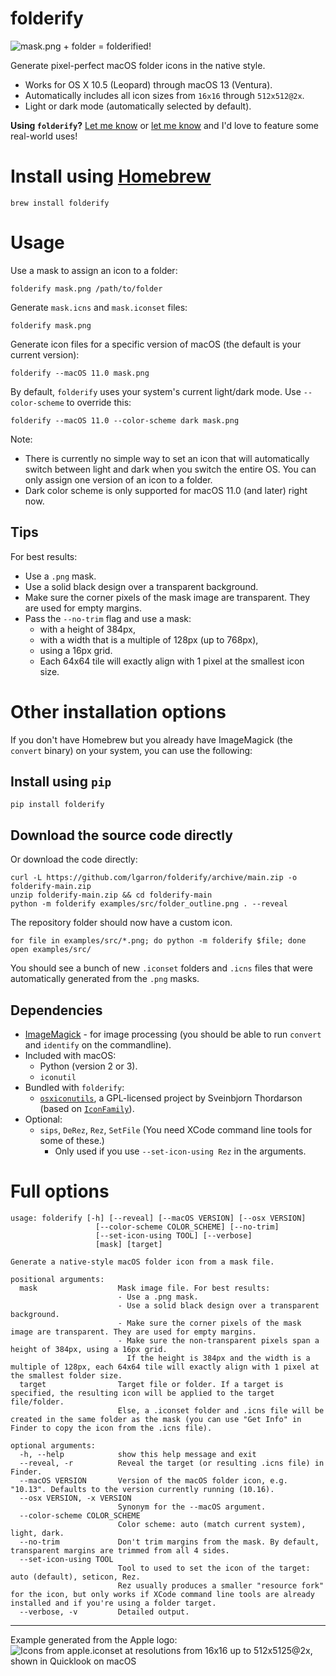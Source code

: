 # folderify

![mask.png + folder = folderified!](examples/png/explanation.png)

Generate pixel-perfect macOS folder icons in the native style.

- Works for OS X 10.5 (Leopard) through macOS 13 (Ventura).
- Automatically includes all icon sizes from `16x16` through `512x512@2x`.
- Light or dark mode (automatically selected by default).

**Using `folderify`?** [Let me know](https://mastodon.social/@lgarron) or [let me know](https://github.com/lgarron/folderify/issues/new) and I'd love to feature some real-world uses!

# Install using [Homebrew](https://formulae.brew.sh/formula/folderify)

```shell
brew install folderify
```

# Usage

Use a mask to assign an icon to a folder:

```shell
folderify mask.png /path/to/folder
```

Generate `mask.icns` and `mask.iconset` files:

```shell
folderify mask.png
```

Generate icon files for a specific version of macOS (the default is your current
version):

```shell
folderify --macOS 11.0 mask.png
```

By default, `folderify` uses your system's current light/dark mode. Use `--color-scheme` to override this:

```shell
folderify --macOS 11.0 --color-scheme dark mask.png
```

Note:

- There is currently no simple way to set an icon that will automatically switch between light and dark when you switch the entire OS. You can only assign one version of an icon to a folder.
- Dark color scheme is only supported for macOS 11.0 (and later) right now.

## Tips

For best results:

- Use a `.png` mask.
- Use a solid black design over a transparent background.
- Make sure the corner pixels of the mask image are transparent. They are used for empty margins.
- Pass the `--no-trim` flag and use a mask:
  - with a height of 384px,
  - with a width that is a multiple of 128px (up to 768px),
  - using a 16px grid.
  - Each 64x64 tile will exactly align with 1 pixel at the smallest icon size.

# Other installation options

If you don't have Homebrew but you already have ImageMagick (the `convert`
binary) on your system, you can use the following:

## Install using `pip`

```shell
pip install folderify
```

## Download the source code directly

Or download the code directly:

```shell
curl -L https://github.com/lgarron/folderify/archive/main.zip -o folderify-main.zip
unzip folderify-main.zip && cd folderify-main
python -m folderify examples/src/folder_outline.png . --reveal
```

The repository folder should now have a custom icon.

```shell
for file in examples/src/*.png; do python -m folderify $file; done
open examples/src/
```

You should see a bunch of new `.iconset` folders and `.icns` files that were automatically generated from the `.png` masks.

## Dependencies

- [ImageMagick](https://www.imagemagick.org/) - for image processing (you should be able to run <code>convert</code> and <code>identify</code> on the commandline).
- Included with macOS:
  - Python (version 2 or 3).
  - `iconutil`
- Bundled with `folderify`:
  - [`osxiconutils`](https://github.com/sveinbjornt/osxiconutils), a GPL-licensed project by Sveinbjorn Thordarson (based on [`IconFamily`](http://iconfamily.sourceforge.net/)).
- Optional:
  - `sips`, `DeRez`, `Rez`, `SetFile` (You need XCode command line tools for some of these.)
    - Only used if you use `--set-icon-using Rez` in the arguments.

# Full options

```
usage: folderify [-h] [--reveal] [--macOS VERSION] [--osx VERSION]
                   [--color-scheme COLOR_SCHEME] [--no-trim]
                   [--set-icon-using TOOL] [--verbose]
                   [mask] [target]

Generate a native-style macOS folder icon from a mask file.

positional arguments:
  mask                  Mask image file. For best results:
                        - Use a .png mask.
                        - Use a solid black design over a transparent background.
                        - Make sure the corner pixels of the mask image are transparent. They are used for empty margins.
                        - Make sure the non-transparent pixels span a height of 384px, using a 16px grid.
                          If the height is 384px and the width is a multiple of 128px, each 64x64 tile will exactly align with 1 pixel at the smallest folder size.
  target                Target file or folder. If a target is specified, the resulting icon will be applied to the target file/folder.
                        Else, a .iconset folder and .icns file will be created in the same folder as the mask (you can use "Get Info" in Finder to copy the icon from the .icns file).

optional arguments:
  -h, --help            show this help message and exit
  --reveal, -r          Reveal the target (or resulting .icns file) in Finder.
  --macOS VERSION       Version of the macOS folder icon, e.g. "10.13". Defaults to the version currently running (10.16).
  --osx VERSION, -x VERSION
                        Synonym for the --macOS argument.
  --color-scheme COLOR_SCHEME
                        Color scheme: auto (match current system), light, dark.
  --no-trim             Don't trim margins from the mask. By default, transparent margins are trimmed from all 4 sides.
  --set-icon-using TOOL
                        Tool to used to set the icon of the target: auto (default), seticon, Rez.
                        Rez usually produces a smaller "resource fork" for the icon, but only works if XCode command line tools are already installed and if you're using a folder target.
  --verbose, -v         Detailed output.

```

---

Example generated from the Apple logo:
![Icons from apple.iconset at resolutions from 16x16  up to 512x5125@2x, shown in Quicklook on macOS](examples/png/apple.gif)
